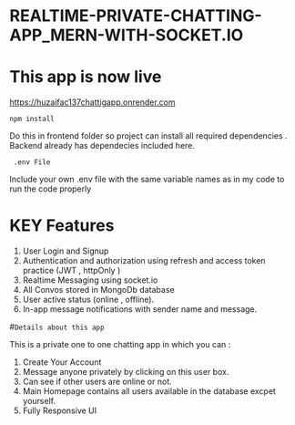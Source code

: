 # REALTIME-PRIVATE-CHATTING-APP_MERN-WITH-SOCKET.IO


# This app is now live 
https://huzaifac137chattigapp.onrender.com

`npm install`

Do this in frontend folder so project can install all required dependencies . Backend already has dependecies included here.


` .env File`

Include your own .env file with the same variable names as in my code to run the code properly

# KEY Features
 1) User Login and Signup
 2) Authentication and authorization using refresh and access token practice (JWT , httpOnly )
 3) Realtime Messaging using socket.io
 4) All Convos stored in MongoDb database
 5) User active status (online , offline).
 6) In-app message notifications with sender name and message.

#`Details about this app` 

This is a private one to one chatting app in which you can :

1) Create Your Account
2) Message anyone privately by clicking on this user box.
3) Can see if other users are online or not.
3) Main Homepage contains all users available in the database excpet yourself.
4) Fully Responsive UI

